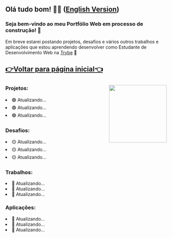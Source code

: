 <h2>Olá tudo bom! 👋🤓 (<a href="https://github.com/PFonsecaFV/PFonsecaFV.github.io/blob/main/README_EN.md">English Version</a>)</h2> 

### Seja bem-vindo ao meu Portfólio Web em processo de construção! 🚧

Em breve estarei postando projetos, desafios e vários outros trabalhos e aplicações que estou aprendendo desenvolver como Estudante de Desenvolvimento Web na [Trybe](https://www.betrybe.com/) 🚀

[<h2>👉Voltar para página inicial👈</h2>](https://github.com/PFonsecaFV)

##
<div align="center">
<a href="https://github.com/PFonsecaFV/PFonsecaFV"><img height="180px" align="right" src="https://github.com/PFonsecaFV/PFonsecaFV/blob/main/pc_cod_pfonsecafv.gif"/></a>


  <div align="left" style="display: inline_block">
    <div>
      <h3>Projetos:</h3>
        <li>🟢 Atualizando... </li>
        <li>🟢 Atualizando... </li>
        <li>🟢 Atualizando... </li>
    </div>
    <div>
      <h3>Desafios:</h3>
        <li>🟡 Atualizando... </li>
        <li>🟡 Atualizando... </li>
        <li>🟡 Atualizando... </li>
    </div>
    <div>
      <h3>Trabalhos:</h3>
        <li>🔴 Atualizando... </li>
        <li>🔴 Atualizando... </li>
        <li>🔴 Atualizando... </li>
    </div>
    <div>
      <h3>Aplicações:</h3>
        <li>🔵 Atualizando... </li>
        <li>🔵 Atualizando... </li>
        <li>🔵 Atualizando... </li>
    </div>
  </div>
</div>

##
